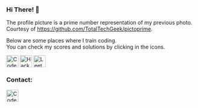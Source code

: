 ### Hi There! 🤖

<!--
**daviyan5/daviyan5** is a ✨ _special_ ✨ repository because its `README.md` (this file) appears on your GitHub profile.

Here are some ideas to get you started:

- 🔭 I’m currently working on ...
- 🌱 I’m currently learning ...
- 👯 I’m looking to collaborate on ...
- 🤔 I’m looking for help with ...
- 💬 Ask me about ...
- 📫 How to reach me: ...
- 😄 Pronouns: ...
- ⚡ Fun fact: ...
-->
The profile picture is a prime number representation of my previous photo.<br>
Courtesy of https://github.com/TotalTechGeek/pictoprime.

Below are some places where I train coding.<br>
You can check my scores and solutions by clicking in the icons.<br>

[<img align="center" src="https://codeforces.org/s/97939/favicon-96x96.png" alt="Codeforces" width="32">](https://codeforces.com/profile/daviyan) 
[<img align="center" src="https://hrcdn.net/community-frontend/assets/favicon-ddc852f75a.png" alt="HackerRank" width="32">](https://www.hackerrank.com/daviyan) 
[<img align="center" src="https://assets.leetcode.com/static_assets/public/icons/favicon-96x96.png" alt="LeetCode" height="32">](https://leetcode.com/daviyan/)

### Contact:
[<img align="center" src="https://static-exp1.licdn.com/sc/h/al2o9zrvru7aqj8e1x2rzsrca" alt="Codeforces" width="32">](https://www.linkedin.com/in/davi-yan/) 
